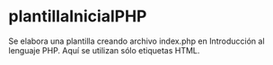 # plantillaInicialPHP
Se elabora una plantilla creando archivo index.php en Introducción al lenguaje PHP. Aquí se utilizan sólo etiquetas HTML. 
